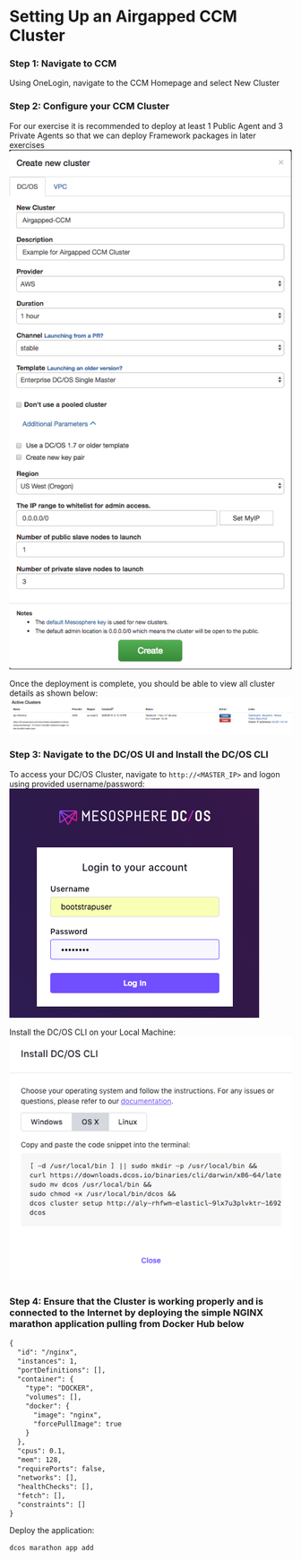 # Setting Up an Airgapped CCM Cluster

### Step 1: Navigate to CCM

Using OneLogin, navigate to the CCM Homepage and select New Cluster

### Step 2: Configure your CCM Cluster  

For our exercise it is recommended to deploy at least 1 Public Agent and 3 Private Agents so that we can deploy Framework packages in later exercises
![](https://github.com/ably77/DCOS-Airgapped/blob/master/resources/CCM-step2a.png) 

Once the deployment is complete, you should be able to view all cluster details as shown below:
![](https://github.com/ably77/DCOS-Airgapped/blob/master/resources/CCM-step2b.png)

### Step 3: Navigate to the DC/OS UI and Install the DC/OS CLI

To access your DC/OS Cluster, navigate to `http://<MASTER_IP>` and logon using provided username/password:
![](https://github.com/ably77/DCOS-Airgapped/blob/master/resources/CCM-step3a.png)

Install the DC/OS CLI on your Local Machine:
![](https://github.com/ably77/DCOS-Airgapped/blob/master/resources/CCM-step3b.png)

### Step 4: Ensure that the Cluster is working properly and is connected to the Internet by deploying the simple NGINX marathon application pulling from Docker Hub below

```
{
  "id": "/nginx",
  "instances": 1,
  "portDefinitions": [],
  "container": {
    "type": "DOCKER",
    "volumes": [],
    "docker": {
      "image": "nginx",
      "forcePullImage": true
    }
  },
  "cpus": 0.1,
  "mem": 128,
  "requirePorts": false,
  "networks": [],
  "healthChecks": [],
  "fetch": [],
  "constraints": []
}
```

Deploy the application:
```
dcos marathon app add 
